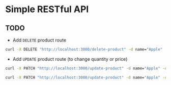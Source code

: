 # Simple RESTful API

## TODO
- Add `DELETE` product route

```sh
curl -X DELETE "http://localhost:3000/delete-product" -d name="Apple"
```

- Add `UPDATE` product route (to change quantity or price)

```sh
curl -X PATCH "http://localhost:3000/update-product" -d name="Apple" -d price=40
```

```sh
curl -X PATCH "http://localhost:3000/update-product" -d name="Apple" -d qty=60
```
